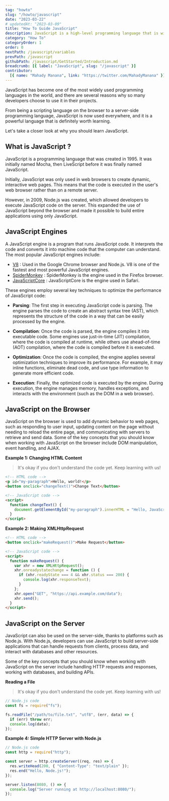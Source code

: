 ```yaml
---
tag: "howto"
slug: "/howto/javascript"
date: "2023-03-22"
# updatedAt: "2023-03-09"
title: "How To Guide JavaScript"
description: JavaScript is a high-level programming language that is widely used in web development, server-side programming, and other contexts.
category: "How To"
categoryOrder: 1
order: 0
nextPath: /javascript/variables
prevPath: /javascript
githubPath: /javascript/GetStarted/Introduction.md
breadcrumb: [{ label: "JavaScript", slug: "/javascript" }]
contributor:
  [{ name: "Mahady Manana", link: "https://twitter.com/MahadyManana" }]
---
```


JavaScript has become one of the most widely used programming languages in the world, and there are several reasons why so many developers choose to use it in their projects.

From being a scripting language on the browser to a server-side programming language, JavaScript is now used everywhere, and it is a powerful language that is definitely worth learning.

Let's take a closer look at why you should learn JavaScript.

## What is JavaScript ?

JavaScript is a programming language that was created in 1995. It was initially named Mocha, then LiveScript before it was finally named JavaScript.

Initially, JavaScript was only used in web browsers to create dynamic, interactive web pages. This means that the code is executed in the user's web browser rather than on a remote server.

However, in 2009, Node.js was created, which allowed developers to execute JavaScript code on the server. This expanded the use of JavaScript beyond the browser and made it possible to build entire applications using only JavaScript.

## JavaScript Engines

A JavaScript engine is a program that runs JavaScript code. It interprets the code and converts it into machine code that the computer can understand. The most popular JavaScript engines include:

- <a href="https://en.wikipedia.org/wiki/V8_(JavaScript_engine)" target="_blank" rel="no-referrer">V8</a> : Used in the Google Chrome browser and Node.js. V8 is one of the fastest and most powerful JavaScript engines.
- <a href="https://en.wikipedia.org/wiki/SpiderMonkey" target="_blank" rel="no-referrer">SpiderMonkey</a> : SpiderMonkey is the engine used in the Firefox browser.
- <a href="https://en.wikipedia.org/wiki/WebKit#JavaScriptCore" target="_blank" rel="no-referrer">JavaScriptCore</a> : JavaScriptCore is the engine used in Safari.

These engines employ several key techniques to optimize the performance of JavaScript code:

- **Parsing**: The first step in executing JavaScript code is parsing. The engine parses the code to create an abstract syntax tree (AST), which represents the structure of the code in a way that can be easily processed by the engine.

- **Compilation**: Once the code is parsed, the engine compiles it into executable code. Some engines use just-in-time (JIT) compilation, where the code is compiled at runtime, while others use ahead-of-time (AOT) compilation, where the code is compiled before it is executed.

- **Optimization**: Once the code is compiled, the engine applies several optimization techniques to improve its performance. For example, it may inline functions, eliminate dead code, and use type information to generate more efficient code.

- **Execution**: Finally, the optimized code is executed by the engine. During execution, the engine manages memory, handles exceptions, and interacts with the environment (such as the DOM in a web browser).

## JavaScript on the Browser

JavaScript on the browser is used to add dynamic behavior to web pages, such as responding to user input, updating content on the page without needing to reload the entire page, and communicating with servers to retrieve and send data. Some of the key concepts that you should know when working with JavaScript on the browser include DOM manipulation, event handling, and AJAX.

**Example 1: Changing HTML Content**

> It's okay if you don't understand the code yet. Keep learning with us!

```html
<!-- HTML code -->
<p id="my-paragraph">Hello, world!</p>
<button onclick="changeText()">Change Text</button>

<!-- JavaScript code -->
<script>
  function changeText() {
    document.getElementById("my-paragraph").innerHTML = "Hello, JavaScript!";
  }
</script>
```

**Example 2: Making XMLHttpRequest**

```html
<!-- HTML code -->
<button onclick="makeRequest()">Make Request</button>

<!-- JavaScript code -->
<script>
  function makeRequest() {
    var xhr = new XMLHttpRequest();
    xhr.onreadystatechange = function () {
      if (xhr.readyState === 4 && xhr.status === 200) {
        console.log(xhr.responseText);
      }
    };
    xhr.open("GET", "https://api.example.com/data");
    xhr.send();
  }
</script>
```

## JavaScript on the Server

JavaScript can also be used on the server-side, thanks to platforms such as Node.js. With Node.js, developers can use JavaScript to build server-side applications that can handle requests from clients, process data, and interact with databases and other resources.

Some of the key concepts that you should know when working with JavaScript on the server include handling HTTP requests and responses, working with databases, and building APIs.

**Reading a File**

> It's okay if you don't understand the code yet. Keep learning with us!

```javascript
// Node.js code
const fs = require("fs");

fs.readFile("/path/to/file.txt", "utf8", (err, data) => {
  if (err) throw err;
  console.log(data);
});
```

**Example 4: Simple HTTP Server with Node.js**

```javascript
// Node.js code
const http = require("http");

const server = http.createServer((req, res) => {
  res.writeHead(200, { "Content-Type": "text/plain" });
  res.end("Hello, Node.js!");
});

server.listen(8080, () => {
  console.log("Server running at http://localhost:8080/");
});
```
